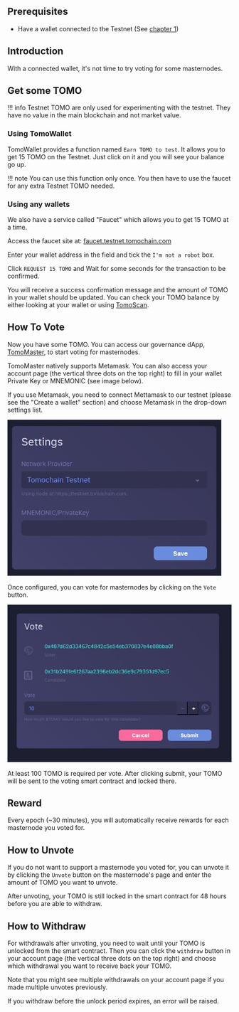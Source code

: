 ## Prerequisites

- Have a wallet connected to the Testnet (See [chapter 1](/get-started/wallet))

## Introduction

With a connected wallet, it's not time to try voting for some masternodes.

## Get some TOMO

!!! info
    Testnet TOMO are only used for experimenting with the testnet.
    They have no value in the main blockchain and not market value.

### Using TomoWallet

TomoWallet provides a function named `Earn TOMO to test`. It allows you to get 15 TOMO on the Testnet.
Just click on it and you will see your balance go up.

!!! note
    You can use this function only once. You then have to use the faucet for any extra Testnet TOMO needed.

### Using any wallets

We also have a service called "Faucet" which allows you to get 15 TOMO at a time.

Access the faucet site at: [faucet.testnet.tomochain.com](https://faucet.testnet.tomochain.com)

Enter your wallet address in the field and tick the `I'm not a robot` box.

Click `REQUEST 15 TOMO` and Wait for some seconds for the transaction to be confirmed.

You will receive a success confirmation message and the amount of TOMO in your wallet should be updated. You can check your TOMO balance by either looking at your wallet or using [TomoScan](https://scan.testnet.tomochain.com).

## How To Vote

Now you have some TOMO. You can access our governance dApp, [TomoMaster](https://master.testnet.tomochain.com/), to start voting for masternodes.


TomoMaster natively supports Metamask. You can also access your account page (the vertical three dots on the top right) to fill in your wallet Private Key or MNEMONIC (see image below).

If you use Metamask, you need to connect Mettamask to our testnet (please see the "Create a wallet" section) and choose Metamask in the drop-down settings list.


![Setting](/assets/settingpage.jpg)

Once configured, you can vote for masternodes by clicking on the `Vote` button.


![Vote](/assets/vote.jpg)

At least 100 TOMO is required per vote. After clicking submit, your TOMO will be sent to the voting smart contract and locked there.

## Reward
Every epoch (~30 minutes), you will automatically receive rewards for each masternode you voted for.

## How to Unvote

If you do not want to support a masternode you voted for, you can unvote it by clicking the `Unvote` button on the masternode's page and enter the amount of TOMO you want to unvote.

After unvoting, your TOMO is still locked in the smart contract for 48 hours before you are able to withdraw.

## How to Withdraw

For withdrawals after unvoting, you need to wait until your TOMO is unlocked from the smart contract. Then you can click the `withdraw` button in your account page (the vertical three dots on the top right) and choose which withdrawal you want to receive back your TOMO.

Note that you might see multiple withdrawals on your account page if you made multiple unvotes previously.

If you withdraw before the unlock period expires, an error will be raised.
